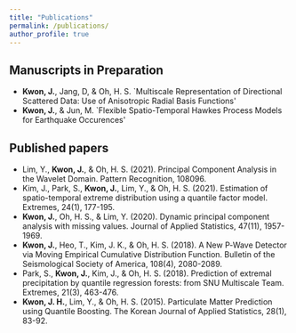 ```yaml
---
title: "Publications"
permalink: /publications/
author_profile: true
---
```


## Manuscripts in Preparation

- **Kwon, J.**, Jang, D, & Oh, H. S. `Multiscale Representation of Directional Scattered Data: Use of Anisotropic Radial Basis Functions'
- **Kwon, J.**, & Jun, M. `Flexible Spatio-Temporal Hawkes Process Models for Earthquake Occurences'

## Published papers

- Lim, Y., **Kwon, J.**, & Oh, H. S. (2021). Principal Component Analysis in the Wavelet Domain. Pattern Recognition, 108096.
- Kim, J., Park, S., **Kwon, J.**, Lim, Y., & Oh, H. S. (2021). Estimation of spatio-temporal extreme distribution using a quantile factor model. Extremes, 24(1), 177-195.
- **Kwon, J.**, Oh, H. S., & Lim, Y. (2020). Dynamic principal component analysis with missing values. Journal of Applied Statistics, 47(11), 1957-1969.
- **Kwon, J.**, Heo, T., Kim, J. K., & Oh, H. S. (2018). A New P‐Wave Detector via Moving Empirical Cumulative Distribution Function. Bulletin of the Seismological Society of America, 108(4), 2080-2089.
- Park, S., **Kwon, J.**, Kim, J., & Oh, H. S. (2018). Prediction of extremal precipitation by quantile regression forests: from SNU Multiscale Team. Extremes, 21(3), 463-476.
- **Kwon, J. H.**, Lim, Y., & Oh, H. S. (2015). Particulate Matter Prediction using Quantile Boosting. The Korean Journal of Applied Statistics, 28(1), 83-92.
